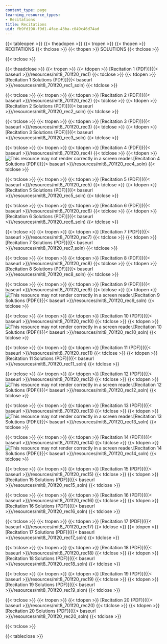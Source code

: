 ```yaml
---
content_type: page
learning_resource_types:
- Recitations
title: Recitations
uid: fb9fd190-f9d1-4fae-43ba-c049c46d74ad
---
```


{{< tableopen >}}
{{< theadopen >}}
{{< tropen >}}
{{< thopen >}}
RECITATIONS
{{< thclose >}}
{{< thopen >}}
SOLUTIONS
{{< thclose >}}

{{< trclose >}}

{{< theadclose >}}
{{< tropen >}}
{{< tdopen >}}
[Recitation 1 (PDF)]({{< baseurl >}}/resources/mit8_701f20_rec1)
{{< tdclose >}}
{{< tdopen >}}
[Recitation 1 Solutions (PDF)]({{< baseurl >}}/resources/mit8_701f20_rec1_soln)
{{< tdclose >}}

{{< trclose >}}
{{< tropen >}}
{{< tdopen >}}
[Recitation 2 (PDF)]({{< baseurl >}}/resources/mit8_701f20_rec2)
{{< tdclose >}}
{{< tdopen >}}
[Recitation 2 Solutions (PDF)]({{< baseurl >}}/resources/mit8_701f20_rec2_soln)
{{< tdclose >}}

{{< trclose >}}
{{< tropen >}}
{{< tdopen >}}
[Recitation 3 (PDF)]({{< baseurl >}}/resources/mit8_701f20_rec3)
{{< tdclose >}}
{{< tdopen >}}
[Recitation 3 Solutions (PDF)]({{< baseurl >}}/resources/mit8_701f20_rec3_soln)
{{< tdclose >}}

{{< trclose >}}
{{< tropen >}}
{{< tdopen >}}
[Recitation 4 (PDF)]({{< baseurl >}}/resources/mit8_701f20_rec4)
{{< tdclose >}}
{{< tdopen >}}
![This resource may not render correctly in a screen reader.](/images/inacessible.gif)[Recitation 4 Solutions (PDF)]({{< baseurl >}}/resources/mit8_701f20_rec4_soln)
{{< tdclose >}}

{{< trclose >}}
{{< tropen >}}
{{< tdopen >}}
[Recitation 5 (PDF)]({{< baseurl >}}/resources/mit8_701f20_rec5)
{{< tdclose >}}
{{< tdopen >}}
[Recitation 5 Solutions (PDF)]({{< baseurl >}}/resources/mit8_701f20_rec5_soln)
{{< tdclose >}}

{{< trclose >}}
{{< tropen >}}
{{< tdopen >}}
[Recitation 6 (PDF)]({{< baseurl >}}/resources/mit8_701f20_rec6)
{{< tdclose >}}
{{< tdopen >}}
[Recitation 6 Solutions (PDF)]({{< baseurl >}}/resources/mit8_701f20_rec6_soln)
{{< tdclose >}}

{{< trclose >}}
{{< tropen >}}
{{< tdopen >}}
[Recitation 7 (PDF)]({{< baseurl >}}/resources/mit8_701f20_rec7)
{{< tdclose >}}
{{< tdopen >}}
[Recitation 7 Solutions (PDF)]({{< baseurl >}}/resources/mit8_701f20_rec7_soln)
{{< tdclose >}}

{{< trclose >}}
{{< tropen >}}
{{< tdopen >}}
[Recitation 8 (PDF)]({{< baseurl >}}/resources/mit8_701f20_rec8)
{{< tdclose >}}
{{< tdopen >}}
[Recitation 8 Solutions (PDF)]({{< baseurl >}}/resources/mit8_701f20_rec8_soln)
{{< tdclose >}}

{{< trclose >}}
{{< tropen >}}
{{< tdopen >}}
[Recitation 9 (PDF)]({{< baseurl >}}/resources/mit8_701f20_rec9)
{{< tdclose >}}
{{< tdopen >}}
![This resource may not render correctly in a screen reader.](/images/inacessible.gif)[Recitation 9 Solutions (PDF)]({{< baseurl >}}/resources/mit8_701f20_rec9_soln)
{{< tdclose >}}

{{< trclose >}}
{{< tropen >}}
{{< tdopen >}}
[Recitation 10 (PDF)]({{< baseurl >}}/resources/mit8_701f20_rec10)
{{< tdclose >}}
{{< tdopen >}}
![This resource may not render correctly in a screen reader.](/images/inacessible.gif)[Recitation 10 Solutions (PDF)]({{< baseurl >}}/resources/mit8_701f20_rec10_soln)
{{< tdclose >}}

{{< trclose >}}
{{< tropen >}}
{{< tdopen >}}
[Recitation 11 (PDF)]({{< baseurl >}}/resources/mit8_701f20_rec11)
{{< tdclose >}}
{{< tdopen >}}
[Recitation 11 Solutions (PDF)]({{< baseurl >}}/resources/mit8_701f20_rec11_soln)
{{< tdclose >}}

{{< trclose >}}
{{< tropen >}}
{{< tdopen >}}
[Recitation 12 (PDF)]({{< baseurl >}}/resources/mit8_701f20_rec12)
{{< tdclose >}}
{{< tdopen >}}
![This resource may not render correctly in a screen reader.](/images/inacessible.gif)[Recitation 12 Solutions (PDF)]({{< baseurl >}}/resources/mit8_701f20_rec12_soln)
{{< tdclose >}}

{{< trclose >}}
{{< tropen >}}
{{< tdopen >}}
[Recitation 13 (PDF)]({{< baseurl >}}/resources/mit8_701f20_rec13)
{{< tdclose >}}
{{< tdopen >}}
![This resource may not render correctly in a screen reader.](/images/inacessible.gif)[Recitation 13 Solutions (PDF)]({{< baseurl >}}/resources/mit8_701f20_rec13_soln)
{{< tdclose >}}

{{< trclose >}}
{{< tropen >}}
{{< tdopen >}}
[Recitation 14 (PDF)]({{< baseurl >}}/resources/mit8_701f20_rec14)
{{< tdclose >}}
{{< tdopen >}}
![This resource may not render correctly in a screen reader.](/images/inacessible.gif)[Recitation 14 Solutions (PDF)]({{< baseurl >}}/resources/mit8_701f20_rec14_soln)
{{< tdclose >}}

{{< trclose >}}
{{< tropen >}}
{{< tdopen >}}
[Recitation 15 (PDF)]({{< baseurl >}}/resources/mit8_701f20_rec15)
{{< tdclose >}}
{{< tdopen >}}
[Recitation 15 Solutions (PDF)]({{< baseurl >}}/resources/mit8_701f20_rec15_soln)
{{< tdclose >}}

{{< trclose >}}
{{< tropen >}}
{{< tdopen >}}
[Recitation 16 (PDF)]({{< baseurl >}}/resources/mit8_701f20_rec16)
{{< tdclose >}}
{{< tdopen >}}
[Recitation 16 Solutions (PDF)]({{< baseurl >}}/resources/mit8_701f20_rec16_soln)
{{< tdclose >}}

{{< trclose >}}
{{< tropen >}}
{{< tdopen >}}
[Recitation 17 (PDF)]({{< baseurl >}}/resources/mit8_701f20_rec17)
{{< tdclose >}}
{{< tdopen >}}
[Recitation 17 Solutions (PDF)]({{< baseurl >}}/resources/mit8_701f20_rec17_soln)
{{< tdclose >}}

{{< trclose >}}
{{< tropen >}}
{{< tdopen >}}
[Recitation 18 (PDF)]({{< baseurl >}}/resources/mit8_701f20_rec18)
{{< tdclose >}}
{{< tdopen >}}
[Recitation 18 Solutions (PDF)]({{< baseurl >}}/resources/mit8_701f20_rec18_soln)
{{< tdclose >}}

{{< trclose >}}
{{< tropen >}}
{{< tdopen >}}
[Recitation 19 (PDF)]({{< baseurl >}}/resources/mit8_701f20_rec19)
{{< tdclose >}}
{{< tdopen >}}
[Recitation 19 Solutions (PDF)]({{< baseurl >}}/resources/mit8_701f20_rec19_slon)
{{< tdclose >}}

{{< trclose >}}
{{< tropen >}}
{{< tdopen >}}
[Recitation 20 (PDF)]({{< baseurl >}}/resources/mit8_701f20_rec20)
{{< tdclose >}}
{{< tdopen >}}
[Recitation 20 Solutions (PDF)]({{< baseurl >}}/resources/mit8_701f20_rec20_soln)
{{< tdclose >}}

{{< trclose >}}

{{< tableclose >}}